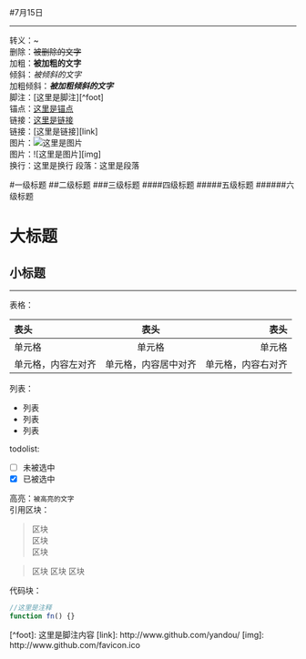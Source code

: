 #7月15日

---

转义：\~  
删除：~~被删除的文字~~  
加粗：**被加粗的文字**  
倾斜：*被倾斜的文字*  
加粗倾斜：***被加粗倾斜的文字***  
脚注：[这里是脚注][^foot]  
锚点：[这里是锚点](#anchor)  
链接：[这里是链接](http://www.github.com/yandou/)  
链接：[这里是链接][link]  
图片：![这里是图片](http://www.github.com/favicon.ico)  
图片：![这里是图片][img]  
换行：这里是换行
段落：这里是段落

#一级标题
##二级标题
###三级标题
####四级标题
#####五级标题
######六级标题

大标题
=
小标题
-

---

表格：

|表头|表头|表头|
|:---|:---:|---:|
|单元格|单元格|单元格|
|单元格，内容左对齐|单元格，内容居中对齐|单元格，内容右对齐|

列表：  
- 列表
- 列表
- 列表

todolist:  
- [ ] 未被选中
- [x] 已被选中

高亮：`被高亮的文字`  
引用区块：
> 区块  
> 区块  
> 区块  

> 区块
> 区块
> 区块


代码块：   
```javascript
//这里是注释
function fn() {}
```

<div id="anchor"></div>
[^foot]: 这里是脚注内容
[link]: http://www.github.com/yandou/
[img]: http://www.github.com/favicon.ico
